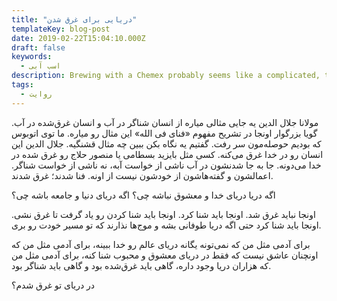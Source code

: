 ```yaml
---
title: "دریایی برای غرق شدن"
templateKey: blog-post
date: 2019-02-22T15:04:10.000Z
draft: false
keywords:
  - اسب آبی
description: Brewing with a Chemex probably seems like a complicated, time-consuming ordeal, but once you get used to the process, it becomes a soothing ritual that's worth the effort every time.
tags:
  - روایت
---
```


مولانا جلال الدین یه جایی مثالی میاره از انسان شناگر در آب و انسان غرق‌شده در آب. گویا بزرگوار اونجا در تشریح مفهوم «فنای فی الله» این مثال رو میاره. ما توی اتوبوس که بودیم حوصله‌مون سر رفت. گفتیم یه نگاه بکن ببین چه مثال قشنگیه. جلال الدین این انسان رو در خدا غرق می‌کنه. کسی مثل بایزید بسطامی یا منصور حلاج رو غرق شده در خدا می‌دونه. جا به جا شدنشون در آب ناشی از خواست آبه، نه ناشی از خواست شناگر. اعمالشون و گفته‌هاشون از خودشون نیست از اونه. فنا شدند؛ غرق شدند.

اگه دریا دریای خدا و معشوق نباشه چی؟ اگه دریای دنیا و جامعه باشه چی؟

اونجا نباید غرق شد. اونجا باید شنا کرد. اونجا باید شنا کردن رو یاد گرفت تا غرق نشی. اونجا باید شنا کرد حتی اگه دریا طوفانی بشه و موج‌ها نذارند که تو مسیر خودت رو بری.

برای آدمی مثل من که نمی‌تونه یگانه دریای عالم رو خدا ببینه، برای آدمی مثل من که اونچنان عاشق نیست که فقط در دریای معشوق و محبوب شنا کنه، برای آدمی مثل من که هزاران دریا وجود داره، گاهی باید غرق‌شده بود و گاهی باید شناگر بود.

در دریای تو غرق شدم؟
